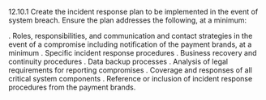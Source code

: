 12.10.1 Create the incident response plan to 
be implemented in the event of system 
breach. Ensure the plan addresses the 
following, at a minimum: 

. Roles, responsibilities, and 
communication and contact strategies in 
the event of a compromise including 
notification of the payment brands, at a 
minimum 
. Specific incident response procedures 
. Business recovery and continuity 
procedures 
. Data backup processes 
. Analysis of legal requirements for 
reporting compromises 
. Coverage and responses of all critical 
system components 
. Reference or inclusion of incident 
response procedures from the payment 
brands. 



